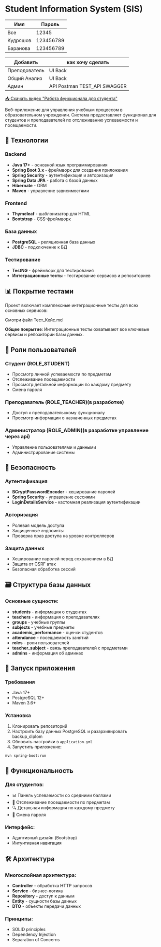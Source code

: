 # Student Information System (SIS)

| Имя       | Пароль   |
|-----------|----------|
| Все       | 12345    |
| Кудряшов  | 123456789|
| Баранова  | 123456789|

| Добавить       | как хочу сделать   |
|-----------|----------|
| Преподователь       | UI Back   |
| Общий Анализ  | UI Back |
| Админ    | API Postman TEST_API SWAGGER |

[📥 Скачать видео "Работа функционала для студента"](src/main/resources/Работа_Функционала_Для_Студента.webm)

Веб-приложение для управления учебным процессом в образовательном учреждении. Система предоставляет функционал для студентов и преподавателей по отслеживанию успеваемости и посещаемости.

## 🚀 Технологии

### Backend
- **Java 17+** - основной язык программирования
- **Spring Boot 3.x** - фреймворк для создания приложения
- **Spring Security** - аутентификация и авторизация
- **Spring Data JPA** - работа с базой данных
- **Hibernate** - ORM
- **Maven** - управление зависимостями

### Frontend
- **Thymeleaf** - шаблонизатор для HTML
- **Bootstrap** - CSS-фреймворк

### База данных
- **PostgreSQL** - реляционная база данных
- **JDBC** - подключение к БД

### Тестирование
- **TestNG** - фреймворк для тестирования
- **Интеграционные тесты** - тестирование сервисов и репозиториев

## 📊 Покрытие тестами

Проект включает комплексные интеграционные тесты для всех основных сервисов:

Смотри файл Тест_Кейс.md

**Общее покрытие**: Интеграционные тесты охватывают все ключевые сервисы и репозитории базы данных.

## 👥 Роли пользователей

### Студент (ROLE_STUDENT)
- Просмотр личной успеваемости по предметам
- Отслеживание посещаемости
- Просмотр детальной информации по каждому предмету
- Смена пароля

### Преподаватель (ROLE_TEACHER)(в разработке)
- Доступ к преподавательскому функционалу
- Просмотр информации о назначенных предметах

### Администратор (ROLE_ADMIN)(в разработке управление через api)
- Управление пользователями и данными
- Администрирование системы

## 🔐 Безопасность

### Аутентификация
- **BCryptPasswordEncoder** - хеширование паролей
- **Spring Security** - управление сессиями
- **LoginDetailsService** - кастомная реализация аутентификации

### Авторизация
- Ролевая модель доступа
- Защищенные эндпоинты
- Проверка прав доступа на уровне контроллеров

### Защита данных
- Хеширование паролей перед сохранением в БД
- Защита от CSRF атак
- Безопасная обработка сессий

## 🗃️ Структура базы данных

### Основные сущности:
- **students** - информация о студентах
- **teachers** - информация о преподавателях
- **groups** - учебные группы
- **subjects** - учебные предметы
- **academic_performance** - оценки студентов
- **attendance** - посещаемость занятий
- **roles** - роли пользователей
- **teacher_subject** - связь преподавателей с предметами
- **admins** - информация об админах

## 🚀 Запуск приложения

### Требования
- Java 17+
- PostgreSQL 12+
- Maven 3.6+

### Установка
1. Клонировать репозиторий
2. Настроить базу данных PostgreSQL и разархивировать backup_diplom
3. Обновить настройки в `application.yml`
4. Запустить приложение:

```bash
mvn spring-boot:run
```

## 📱 Функциональность

### Для студентов:
- 📊 Панель успеваемости со средними баллами
- 📅 Отслеживание посещаемости по предметам
- 🔍 Детальная информация по каждому предмету
- 🔐 Смена пароля

### Интерфейс:
- Адаптивный дизайн (Bootstrap)
- Интуитивная навигация

## 🛠️ Архитектура

### Многослойная архитектура:
- **Controller** - обработка HTTP запросов
- **Service** - бизнес-логика
- **Repository** - доступ к данным
- **Entity** - сущности базы данных
- **DTO** - объекты передачи данных

### Принципы:
- SOLID principles
- Dependency Injection
- Separation of Concerns
